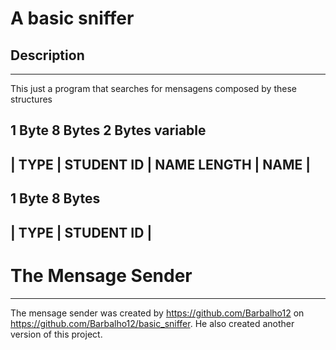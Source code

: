 # A basic sniffer

## Description
***
This just a program that searches for mensagens composed by these structures

 1 Byte   8 Bytes		2 Bytes		variable
 -------------------------------------------------------
| TYPE | STUDENT ID | NAME LENGTH | NAME 			   |
 -------------------------------------------------------

 1 Byte   8 Bytes
 -------------------
| TYPE | STUDENT ID |
 -------------------

# The Mensage Sender
***
The mensage sender was created by https://github.com/Barbalho12 on https://github.com/Barbalho12/basic_sniffer. He also created another version of this project.